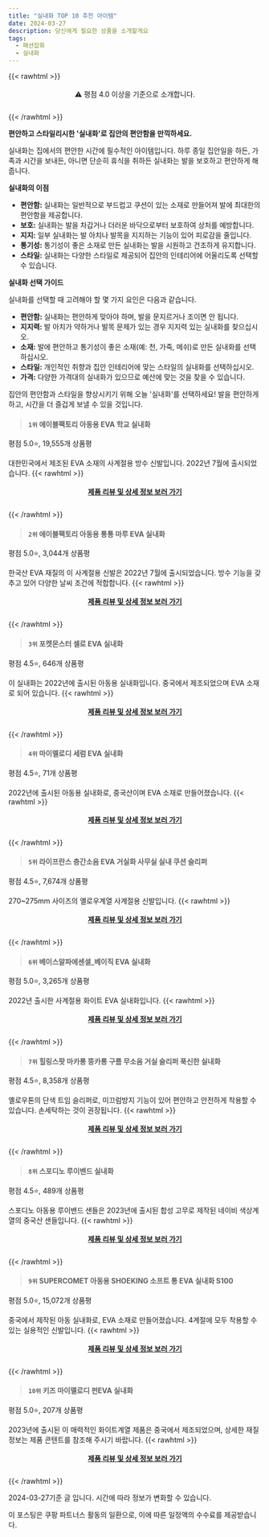 ```yaml
---
title: "실내화 TOP 10 추천 아이템"
date: 2024-03-27
description: 당신에게 필요한 상품을 소개할게요
tags:
  - 패션잡화
  - 실내화
---
```

{{< rawhtml >}}<div class="toc" style="text-align: center; height: 50px; line-height: 2;">  <p>⚠️ 평점 4.0 이상을 기준으로 소개합니다.<br></p></div> {{< /rawhtml >}}

**편안하고 스타일리시한 '실내화'로 집안의 편안함을 만끽하세요.**

실내화는 집에서의 편안한 시간에 필수적인 아이템입니다. 하루 종일 집안일을 하든, 가족과 시간을 보내든, 아니면 단순히 휴식을 취하든 실내화는 발을 보호하고 편안하게 해줍니다.

**실내화의 이점**

* **편안함:** 실내화는 일반적으로 부드럽고 쿠션이 있는 소재로 만들어져 발에 최대한의 편안함을 제공합니다.
* **보호:** 실내화는 발을 차갑거나 더러운 바닥으로부터 보호하여 상처를 예방합니다.
* **지지:** 일부 실내화는 발 아치나 발목을 지지하는 기능이 있어 피로감을 줄입니다.
* **통기성:** 통기성이 좋은 소재로 만든 실내화는 발을 시원하고 건조하게 유지합니다.
* **스타일:** 실내화는 다양한 스타일로 제공되어 집안의 인테리어에 어울리도록 선택할 수 있습니다.

**실내화 선택 가이드**

실내화를 선택할 때 고려해야 할 몇 가지 요인은 다음과 같습니다.

* **편안함:** 실내화는 편안하게 맞아야 하며, 발을 문지르거나 조이면 안 됩니다.
* **지지력:** 발 아치가 약하거나 발목 문제가 있는 경우 지지력 있는 실내화를 찾으십시오.
* **소재:** 발에 편안하고 통기성이 좋은 소재(예: 천, 가죽, 메쉬)로 만든 실내화를 선택하십시오.
* **스타일:** 개인적인 취향과 집안 인테리어에 맞는 스타일의 실내화를 선택하십시오.
* **가격:** 다양한 가격대의 실내화가 있으므로 예산에 맞는 것을 찾을 수 있습니다.

집안의 편안함과 스타일을 향상시키기 위해 오늘 '실내화'를 선택하세요! 발을 편안하게 하고, 시간을 더 즐겁게 보낼 수 있을 것입니다.


>#### `1위` 에이블팩토리 아동용 EVA 학교 실내화
평점 5.0⭐, 19,555개 상품평

대한민국에서 제조된 EVA 소재의 사계절용 방수 신발입니다. 2022년 7월에 출시되었습니다.
{{< rawhtml >}}<div class="toc" style="text-align: center; height: 50px; line-height: 2;"><p><b><a href="https://link.coupang.com/re/AFFSDP?lptag=AF5033054&pageKey=6662090654&itemId=15294955906&vendorItemId=82515357253&traceid=V0-153-1c2a047a66222092&requestid=20240327173950801206270055&token=31850B%7CGM">제품 리뷰 및 상세 정보 보러 가기</a></b><br></p> </div>{{< /rawhtml >}}

>#### `2위` 에이블팩토리 아동용 통통 마루 EVA 실내화
평점 5.0⭐, 3,044개 상품평

한국산 EVA 재질의 이 사계절용 신발은 2022년 7월에 출시되었습니다. 방수 기능을 갖추고 있어 다양한 날씨 조건에 적합합니다.
{{< rawhtml >}}<div class="toc" style="text-align: center; height: 50px; line-height: 2;"><p><b><a href="https://link.coupang.com/re/AFFSDP?lptag=AF5033054&pageKey=6699923116&itemId=15514871880&vendorItemId=82734152919&traceid=V0-153-fdd89c2e3d5dd96f&requestid=20240327173950801206270055&token=31850B%7CGM">제품 리뷰 및 상세 정보 보러 가기</a></b><br></p> </div>{{< /rawhtml >}}

>#### `3위` 포켓몬스터 셀로 EVA 실내화
평점 4.5⭐, 646개 상품평

이 실내화는 2022년에 출시된 아동용 실내화입니다. 중국에서 제조되었으며 EVA 소재로 되어 있습니다.
{{< rawhtml >}}<div class="toc" style="text-align: center; height: 50px; line-height: 2;"><p><b><a href="https://link.coupang.com/re/AFFSDP?lptag=AF5033054&pageKey=6900208519&itemId=16592996238&vendorItemId=83778934287&traceid=V0-153-f0caff80f99678ec&requestid=20240327173950801206270055&token=31850B%7CGM">제품 리뷰 및 상세 정보 보러 가기</a></b><br></p> </div>{{< /rawhtml >}}

>#### `4위` 마이멜로디 세럼 EVA 실내화
평점 4.5⭐, 71개 상품평

2022년에 출시된 아동용 실내화로, 중국산이며 EVA 소재로 만들어졌습니다.
{{< rawhtml >}}<div class="toc" style="text-align: center; height: 50px; line-height: 2;"><p><b><a href="https://link.coupang.com/re/AFFSDP?lptag=AF5033054&pageKey=6900208057&itemId=16592993823&vendorItemId=83778933261&traceid=V0-153-f8d2b6ceaee7cf53&requestid=20240327173950801206270055&token=31850B%7CGM">제품 리뷰 및 상세 정보 보러 가기</a></b><br></p> </div>{{< /rawhtml >}}

>#### `5위` 라이프란스 층간소음 EVA 거실화 사무실 실내 쿠션 슬리퍼
평점 4.5⭐, 7,674개 상품평

270~275mm 사이즈의 옐로우계열 사계절용 신발입니다.
{{< rawhtml >}}<div class="toc" style="text-align: center; height: 50px; line-height: 2;"><p><b><a href="https://link.coupang.com/re/AFFSDP?lptag=AF5033054&pageKey=7462638099&itemId=12672411123&vendorItemId=84748162951&traceid=V0-153-5d9502fd5fc6c2ae&requestid=20240327173950801206270055&token=31850B%7CGM">제품 리뷰 및 상세 정보 보러 가기</a></b><br></p> </div>{{< /rawhtml >}}

>#### `6위` 베이스알파에센셜_베이직 EVA 실내화
평점 5.0⭐, 3,265개 상품평

2022년 출시한 사계절용 화이트 EVA 실내화입니다.
{{< rawhtml >}}<div class="toc" style="text-align: center; height: 50px; line-height: 2;"><p><b><a href="https://link.coupang.com/re/AFFSDP?lptag=AF5033054&pageKey=6786633262&itemId=15977369440&vendorItemId=83183357514&traceid=V0-153-c5cee3ec47772b41&requestid=20240327173950801206270055&token=31850B%7CGM">제품 리뷰 및 상세 정보 보러 가기</a></b><br></p> </div>{{< /rawhtml >}}

>#### `7위` 힐링스팟 마카롱 뚱카롱 구름 무소음 거실 슬리퍼 푹신한 실내화
평점 4.5⭐, 8,358개 상품평

옐로우톤의 단색 트임 슬리퍼로, 미끄럼방지 기능이 있어 편안하고 안전하게 착용할 수 있습니다. 손세탁하는 것이 권장됩니다.
{{< rawhtml >}}<div class="toc" style="text-align: center; height: 50px; line-height: 2;"><p><b><a href="https://link.coupang.com/re/AFFSDP?lptag=AF5033054&pageKey=6113414839&itemId=11536904014&vendorItemId=85326727827&traceid=V0-153-d4f3aedeb8a124d5&requestid=20240327173950801206270055&token=31850B%7CGM">제품 리뷰 및 상세 정보 보러 가기</a></b><br></p> </div>{{< /rawhtml >}}

>#### `8위` 스포디노 루이밴드 실내화
평점 4.5⭐, 489개 상품평

스포디노 아동용 루이밴드 샌들은 2023년에 출시된 합성 고무로 제작된 네이비 색상계열의 중국산 샌들입니다.
{{< rawhtml >}}<div class="toc" style="text-align: center; height: 50px; line-height: 2;"><p><b><a href="https://link.coupang.com/re/AFFSDP?lptag=AF5033054&pageKey=7375016541&itemId=19033434780&vendorItemId=86157673801&traceid=V0-153-0d2620a32cebd039&requestid=20240327173950801206270055&token=31850B%7CGM">제품 리뷰 및 상세 정보 보러 가기</a></b><br></p> </div>{{< /rawhtml >}}

>#### `9위` SUPERCOMET 아동용 SHOEKING 소프트 통 EVA 실내화 S100
평점 5.0⭐, 15,072개 상품평

중국에서 제작된 아동 실내화로, EVA 소재로 만들어졌습니다. 4계절에 모두 착용할 수 있는 실용적인 신발입니다.
{{< rawhtml >}}<div class="toc" style="text-align: center; height: 50px; line-height: 2;"><p><b><a href="https://link.coupang.com/re/AFFSDP?lptag=AF5033054&pageKey=116316000&itemId=349486920&vendorItemId=3852580950&traceid=V0-153-4cb77777821821f9&requestid=20240327173950801206270055&token=31850B%7CGM">제품 리뷰 및 상세 정보 보러 가기</a></b><br></p> </div>{{< /rawhtml >}}

>#### `10위` 키즈 마이멜로디 펀EVA 실내화
평점 5.0⭐, 207개 상품평

2023년에 출시된 이 매력적인 화이트계열 제품은 중국에서 제조되었으며, 상세한 재질 정보는 제품 콘텐트를 참조해 주시기 바랍니다.
{{< rawhtml >}}<div class="toc" style="text-align: center; height: 50px; line-height: 2;"><p><b><a href="https://link.coupang.com/re/AFFSDP?lptag=AF5033054&pageKey=7186564389&itemId=18135567068&vendorItemId=85286163168&traceid=V0-153-6fb3ef805bcf724d&requestid=20240327173950801206270055&token=31850B%7CGM">제품 리뷰 및 상세 정보 보러 가기</a></b><br></p> </div>{{< /rawhtml >}}


2024-03-27기준 글 입니다.
시간에 따라 정보가 변화할 수 있습니다.

이 포스팅은 쿠팡 파트너스 활동의 일환으로, 이에 따른 일정액의 수수료를 제공받습니다.